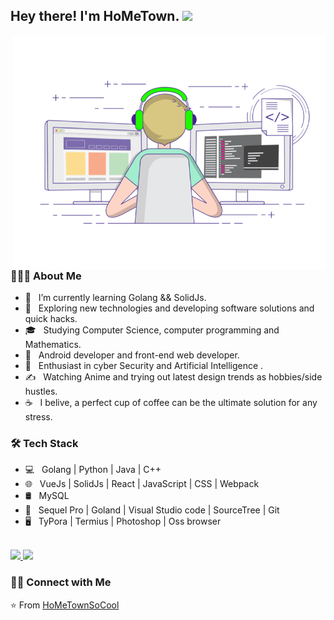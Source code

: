 <h2> Hey there! I'm HoMeTown. <img src="https://github.com/souvikguria98/souvikguria98/blob/master/Hi.gif" width="25"></h2>
<img align="right" alt="GIF" src="https://raw.githubusercontent.com/devSouvik/devSouvik/master/gif3.gif" width="500"/>

<h3> 👨🏻‍💻 About Me </h3>

- 🔭 &nbsp; I’m currently learning Golang && SolidJs.
- 🤔 &nbsp; Exploring new technologies and developing software solutions and quick hacks.
- 🎓 &nbsp; Studying Computer Science, computer programming and Mathematics.
- 💼 &nbsp; Android developer and front-end web developer.
- 🌱 &nbsp; Enthusiast in cyber Security and Artificial Intelligence .
- ✍️ &nbsp; Watching Anime and trying out latest design trends as hobbies/side hustles.
- ☕ &nbsp; I belive, a perfect cup of coffee can be the ultimate solution for any stress. 

<h3>🛠 Tech Stack</h3>

- 💻 &nbsp; Golang | Python | Java | C++  
- 🌐 &nbsp; VueJs | SolidJs | React | JavaScript | CSS | Webpack 
- 🛢 &nbsp; MySQL
- 🔧 &nbsp; Sequel Pro | Goland | Visual Studio code | SourceTree | Git
- 🖥 &nbsp; TyPora | Termius | Photoshop | Oss browser

<br>

<a href="https://github.com/AVS1508">
  <img height="180em" src="https://github-readme-stats.vercel.app/api?username=HoMeTownSoCool&theme=buefy&show_icons=true" />
  <img height="180em" src="https://github-readme-stats.vercel.app/api/top-langs/?username=HoMeTownSoCool&theme=buefy&layout=compact" />
</a>


<h3> 🤝🏻 Connect with Me </h3>


⭐️ From [HoMeTownSoCool](https://github.com/HoMeTownSoCool)
